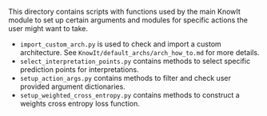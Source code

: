 This directory contains scripts with functions used by the main KnowIt module to set up certain arguments and modules for
specific actions the user might want to take.
 - ``import_custom_arch.py`` is used to check and import a custom architecture. See ``KnowIt/default_archs/arch_how_to.md`` for more details.
 - ``select_interpretation_points.py`` contains methods to select specific prediction points for interpretations.
 - ``setup_action_args.py`` contains methods to filter and check user provided argument dictionaries.
 - ``setup_weighted_cross_entropy.py`` contains methods to construct a weights cross entropy loss function.